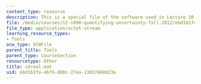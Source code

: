 ```yaml
---
content_type: resource
description: This is a special file of the software used in Lecture 10.
file: /media/courses/12-s990-quantifying-uncertainty-fall-2012/ebd1b1fe4b76d80c27ea13037868d23e_cereal.mat
file_type: application/octet-stream
learning_resource_types:
- Tools
ocw_type: OCWFile
parent_title: Tools
parent_type: CourseSection
resourcetype: Other
title: cereal.mat
uid: ebd1b1fe-4b76-d80c-27ea-13037868d23e
---
```

